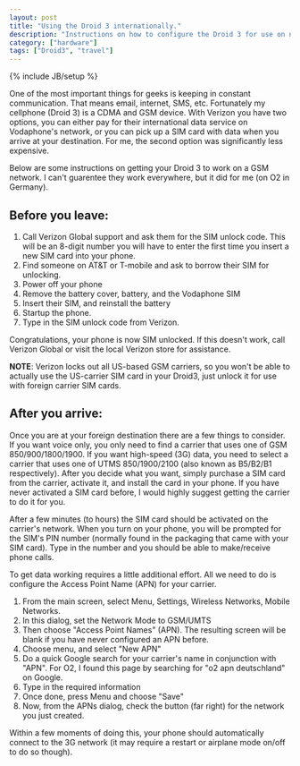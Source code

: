 ```yaml
---
layout: post
title: "Using the Droid 3 internationally."
description: "Instructions on how to configure the Droid 3 for use on non-US SIM networks."
category: ["hardware"]
tags: ["Droid3", "travel"]
---
```

{% include JB/setup %}

One of the most important things for geeks is keeping in constant communication.  That means email, internet, SMS, etc.  Fortunately my cellphone (Droid 3) is a CDMA and GSM device.  With Verizon you have two options, you can either pay for their international data service on Vodaphone's network, or you can pick up a SIM card with data when you arrive at your destination.  For me, the second option was significantly less expensive.

Below are some instructions on getting your Droid 3 to work on a GSM network.  I can't guarentee they work everywhere, but it did for me (on O2 in Germany).

## Before you leave:

1. Call Verizon Global support and ask them for the SIM unlock code.  This will be an 8-digit number you will have to enter the first time you insert a new SIM card into your phone.
2. Find someone on AT&T or T-mobile and ask to borrow their SIM for unlocking.
3. Power off your phone
4. Remove the battery cover, battery, and the Vodaphone SIM
5. Insert their SIM, and reinstall the battery
6. Startup the phone.
7. Type in the SIM unlock code from Verizon.

Congratulations, your phone is now SIM unlocked. If this doesn't work, call Verizon Global or visit the local Verizon store for assistance.

**NOTE**: Verizon locks out all US-based GSM carriers, so you won't be able to actually use the US-carrier SIM card in your Droid3, just unlock it for use with foreign carrier SIM cards.

## After you arrive:

Once you are at your foreign destination there are a few things to consider.  If you want voice only, you only need to find a carrier that uses one of GSM 850/900/1800/1900.  If you want high-speed (3G) data, you need to select a carrier that uses one of  UTMS 850/1900/2100 (also known as B5/B2/B1 respectively).  After you decide what you want, simply purchase a SIM card from the carrier, activate it, and install the card in your phone.  If you have never activated a SIM card before, I would highly suggest getting the carrier to do it for you.

After a few minutes (to hours) the SIM card should be activated on the carrier's network.  When you turn on your phone, you will be prompted for the SIM's PIN number (normally found in the packaging that came with your SIM card).  Type in the number and you should be able to make/receive phone calls.

To get data working requires a little additional effort.  All we need to do is configure the Access Point Name (APN) for your carrier.
1. From the main screen, select Menu, Settings, Wireless Networks, Mobile Networks.
2. In this dialog, set the Network Mode to GSM/UMTS
3. Then choose "Access Point Names" (APN).  The resulting screen will be blank if you have never configured an APN before.
4. Choose menu, and select "New APN"
5. Do a quick Google search for your carrier's name in conjunction with "APN".  For O2, I found this page by searching for "o2 apn deutschland" on Google.
6. Type in the required information
7. Once done, press Menu and choose "Save"
8. Now, from the APNs dialog, check the button (far right) for the network you just created.

Within a few moments of doing this, your phone should automatically connect to the 3G network (it may require a restart or airplane mode on/off to do so though).

